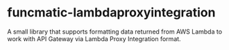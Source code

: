 # funcmatic-lambdaproxyintegration
A small library that supports formatting data returned from AWS Lambda to work with API Gateway via Lambda Proxy Integration format.

